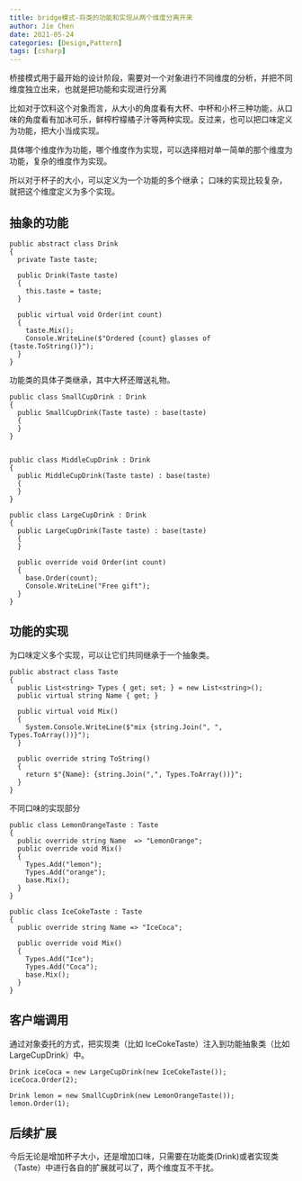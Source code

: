 ```yaml
---
title: bridge模式-将类的功能和实现从两个维度分离开来
author: Jie Chen
date: 2021-05-24
categories: [Design,Pattern]
tags: [csharp]
---
```


桥接模式用于最开始的设计阶段，需要对一个对象进行不同维度的分析，并把不同维度独立出来，也就是把功能和实现进行分离

比如对于饮料这个对象而言，从大小的角度看有大杯、中杯和小杯三种功能，从口味的角度看有加冰可乐，鲜榨柠檬橘子汁等两种实现。反过来，也可以把口味定义为功能，把大小当成实现。

具体哪个维度作为功能，哪个维度作为实现，可以选择相对单一简单的那个维度为功能，复杂的维度作为实现。

所以对于杯子的大小，可以定义为一个功能的多个继承； 口味的实现比较复杂，就把这个维度定义为多个实现。


## 抽象的功能

~~~
public abstract class Drink
{
  private Taste taste;
  
  public Drink(Taste taste)
  {
    this.taste = taste;
  }

  public virtual void Order(int count)
  {
    taste.Mix();
    Console.WriteLine($"Ordered {count} glasses of {taste.ToString()}");
  }
}
~~~

功能类的具体子类继承，其中大杯还赠送礼物。

~~~
public class SmallCupDrink : Drink
{
  public SmallCupDrink(Taste taste) : base(taste)
  {
  }
}


public class MiddleCupDrink : Drink
{
  public MiddleCupDrink(Taste taste) : base(taste)
  {
  }
}

public class LargeCupDrink : Drink
{
  public LargeCupDrink(Taste taste) : base(taste)
  {
  }

  public override void Order(int count)
  {
    base.Order(count);
    Console.WriteLine("Free gift");
  }
}
~~~


## 功能的实现

为口味定义多个实现，可以让它们共同继承于一个抽象类。

~~~
public abstract class Taste
{
  public List<string> Types { get; set; } = new List<string>();
  public virtual string Name { get; }

  public virtual void Mix()
  {
    System.Console.WriteLine($"mix {string.Join(", ", Types.ToArray())}");
  }

  public override string ToString()
  {
    return $"{Name}: {string.Join(",", Types.ToArray())}";
  }
}
~~~

不同口味的实现部分

~~~
public class LemonOrangeTaste : Taste
{
  public override string Name  => "LemonOrange";
  public override void Mix()
  {
    Types.Add("lemon");
    Types.Add("orange");
    base.Mix();
  }
}
~~~

~~~
public class IceCokeTaste : Taste
{
  public override string Name => "IceCoca";

  public override void Mix()
  {
    Types.Add("Ice");
    Types.Add("Coca");
    base.Mix();
  }
}
~~~

## 客户端调用

通过对象委托的方式，把实现类（比如 IceCokeTaste）注入到功能抽象类（比如 LargeCupDrink）中。

~~~
Drink iceCoca = new LargeCupDrink(new IceCokeTaste());
iceCoca.Order(2);

Drink lemon = new SmallCupDrink(new LemonOrangeTaste());
lemon.Order(1);
~~~

## 后续扩展

今后无论是增加杯子大小，还是增加口味，只需要在功能类(Drink)或者实现类（Taste）中进行各自的扩展就可以了，两个维度互不干扰。